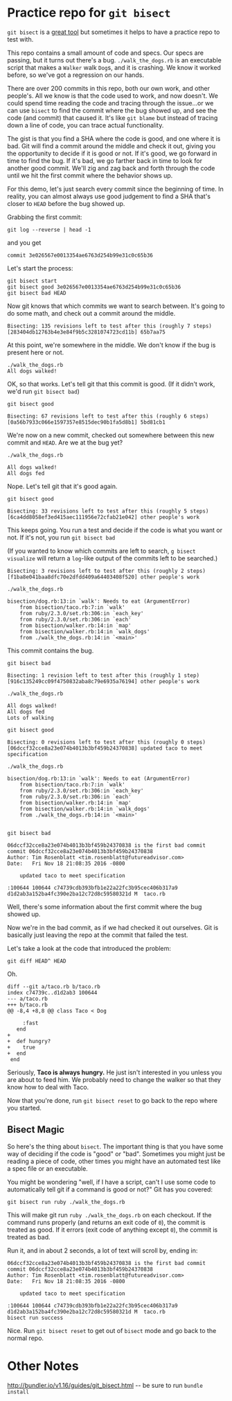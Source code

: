 # Practice repo for `git bisect`

`git bisect` is a [great tool](https://git-scm.com/docs/git-bisect) but sometimes it helps to have a practice repo to test with.

This repo contains a small amount of code and specs. Our specs are passing, but it turns out there's a bug. `./walk_the_dogs.rb` is an executable script that makes a `Walker` walk `Dog`s, and it is crashing. We know it worked before, so we've got a regression on our hands.

There are over 200 commits in this repo, both our own work, and other people's. All we know is that the code used to work, and now doesn't. We could spend time reading the code and tracing through the issue...or we can use `bisect` to find the commit where the bug showed up, and see the code (and commit) that caused it. It's like `git blame` but instead of tracing down a line of code, you can trace actual functionality.

The gist is that you find a SHA where the code is good, and one where it is bad. Git will find a commit around the middle and check it out, giving you the opportunity to decide if it is good or not. If it's good, we go forward in time to find the bug. If it's bad, we go farther back in time to look for another good commit. We'll zig and zag back and forth through the code until we hit the first commit where the behavior shows up.

For this demo, let's just search every commit since the beginning of time. In reality, you can almost always use good judgement to find a SHA that's closer to `HEAD` before the bug showed up.

Grabbing the first commit:

`git log --reverse | head -1`

and you get

`commit 3e026567e0013354ae6763d254b99e31c0c65b36`

Let's start the process:

```
git bisect start
git bisect good 3e026567e0013354ae6763d254b99e31c0c65b36
git bisect bad HEAD
```

Now git knows that which commits we want to search between. It's going to do some math, and check out a commit around the middle.

```
Bisecting: 135 revisions left to test after this (roughly 7 steps)
[283404db12763b4e3e84f9b5c3281074723cd11b] 65b7aa75
```

At this point, we're somewhere in the middle. We don't know if the bug is present here or not.

```
./walk_the_dogs.rb
All dogs walked!
```

OK, so that works. Let's tell git that this commit is good. (If it didn't work, we'd run `git bisect bad`)

```
git bisect good

Bisecting: 67 revisions left to test after this (roughly 6 steps)
[0a56b7933c066e1597357e8515dec90b1fa5d8b1] 5bd81cb1
```

We're now on a new commit, checked out somewhere between this new commit and `HEAD`. Are we at the bug yet?

```
./walk_the_dogs.rb

All dogs walked!
All dogs fed
```

Nope. Let's tell git that it's good again.

```
git bisect good

Bisecting: 33 revisions left to test after this (roughly 5 steps)
[6ca4dd8058ef3ed415aec111956e72cfab21e042] other people's work
```

This keeps going. You run a test and decide if the code is what you want or not. If it's not, you run `git bisect bad`

(If you wanted to know which commits are left to search, `g bisect visualize` will return a `log`-like output of the commits left to be searched.)

```
Bisecting: 3 revisions left to test after this (roughly 2 steps)
[f1ba8e041baa8dfc70e2dfdd409a64403408f520] other people's work

./walk_the_dogs.rb

bisection/dog.rb:13:in `walk': Needs to eat (ArgumentError)
	from bisection/taco.rb:7:in `walk'
	from ruby/2.3.0/set.rb:306:in `each_key'
	from ruby/2.3.0/set.rb:306:in `each'
	from bisection/walker.rb:14:in `map'
	from bisection/walker.rb:14:in `walk_dogs'
	from ./walk_the_dogs.rb:14:in `<main>'
```

This commit contains the bug.

```
git bisect bad

Bisecting: 1 revision left to test after this (roughly 1 step)
[916c135249cc09f4750832aba8c79e6935a76194] other people's work

./walk_the_dogs.rb

All dogs walked!
All dogs fed
Lots of walking

git bisect good

Bisecting: 0 revisions left to test after this (roughly 0 steps)
[06dccf32cce8a23e074b4013b3bf459b24370838] updated taco to meet specification

./walk_the_dogs.rb

bisection/dog.rb:13:in `walk': Needs to eat (ArgumentError)
	from bisection/taco.rb:7:in `walk'
	from ruby/2.3.0/set.rb:306:in `each_key'
	from ruby/2.3.0/set.rb:306:in `each'
	from bisection/walker.rb:14:in `map'
	from bisection/walker.rb:14:in `walk_dogs'
	from ./walk_the_dogs.rb:14:in `<main>'


git bisect bad

06dccf32cce8a23e074b4013b3bf459b24370838 is the first bad commit
commit 06dccf32cce8a23e074b4013b3bf459b24370838
Author: Tim Rosenblatt <tim.rosenblatt@futureadvisor.com>
Date:   Fri Nov 18 21:08:35 2016 -0800

    updated taco to meet specification

:100644 100644 c74739cdb393bfb1e22a22fc3b95cec406b317a9 d1d2ab3a152ba4fc390e2ba12c72d8c59580321d M	taco.rb
```

Well, there's some information about the first commit where the bug showed up.

Now we're in the bad commit, as if we had checked it out ourselves. Git is basically just leaving the repo at the commit that failed the test.

Let's take a look at the code that introduced the problem:

`git diff HEAD^ HEAD`

Oh.

```
diff --git a/taco.rb b/taco.rb
index c74739c..d1d2ab3 100644
--- a/taco.rb
+++ b/taco.rb
@@ -8,4 +8,8 @@ class Taco < Dog

     :fast
   end
+
+  def hungry?
+    true
+  end
 end
```

Seriously, **Taco is always hungry.** He just isn't interested in you unless you are about to feed him. We probably need to change the walker so that they know how to deal with Taco.

Now that you're done, run `git bisect reset` to go back to the repo where you started.

## Bisect Magic

So here's the thing about `bisect`. The important thing is that you have some way of deciding if the code is "good" or "bad". Sometimes you might just be reading a piece of code, other times you might have an automated test like a spec file or an executable.

You might be wondering "well, if I have a script, can't I use some code to automatically tell git if a command is good or not?" Git has you covered:

`git bisect run ruby ./walk_the_dogs.rb`

This will make git run `ruby ./walk_the_dogs.rb` on each checkout. If the command runs properly (and returns an exit code of `0`), the commit is treated as good. If it errors (exit code of anything except `0`), the commit is treated as bad.

Run it, and in about 2 seconds, a lot of text will scroll by, ending in:

```
06dccf32cce8a23e074b4013b3bf459b24370838 is the first bad commit
commit 06dccf32cce8a23e074b4013b3bf459b24370838
Author: Tim Rosenblatt <tim.rosenblatt@futureadvisor.com>
Date:   Fri Nov 18 21:08:35 2016 -0800

    updated taco to meet specification

:100644 100644 c74739cdb393bfb1e22a22fc3b95cec406b317a9 d1d2ab3a152ba4fc390e2ba12c72d8c59580321d M	taco.rb
bisect run success
```

Nice. Run `git bisect reset` to get out of `bisect` mode and go back to the normal repo.

# Other Notes

http://bundler.io/v1.16/guides/git_bisect.html -- be sure to run `bundle install`
